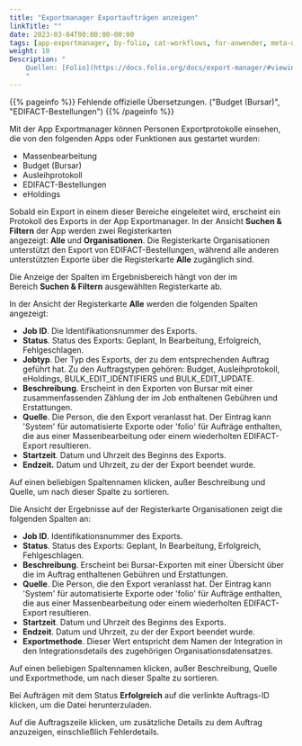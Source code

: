 ```yaml
---
title: "Exportmanager Exportaufträgen anzeigen"
linkTitle: ""
date: 2023-03-04T00:00:00-00:00
tags: [app-exportmanager, by-folio, cat-workflows, for-anwender, meta-uebersetzungsproblem]
weight: 10
Description: "
    Quellen: [Folio](https://docs.folio.org/docs/export-manager/#viewing-export-jobs) <!-- & [GBV](https://info.gebev.de/pages/viewpage.action?pageId=845709337) -->
    "
---
```


{{% pageinfo %}}
Fehlende offizielle Übersetzungen. ("Budget (Bursar)", "EDIFACT-Bestellungen")
{{% /pageinfo %}}

Mit der App Exportmanager können Personen Exportprotokolle einsehen, die von den folgenden Apps oder Funktionen aus gestartet wurden:

* Massenbearbeitung
* Budget (Bursar)
* Ausleihprotokoll
* EDIFACT-Bestellungen
* eHoldings

Sobald ein Export in einem dieser Bereiche eingeleitet wird, erscheint ein Protokoll des Exports in der App Exportmanager. In der Ansicht **Suchen & Filtern** der App werden zwei Registerkarten angezeigt: **Alle** und **Organisationen**. Die Registerkarte Organisationen unterstützt den Export von EDIFACT-Bestellungen, während alle anderen unterstützten Exporte über die Registerkarte **Alle** zugänglich sind.

Die Anzeige der Spalten im Ergebnisbereich hängt von der im Bereich **Suchen & Filtern** ausgewählten Registerkarte ab.

In der Ansicht der Registerkarte **Alle** werden die folgenden Spalten angezeigt:

* **Job ID**. Die Identifikationsnummer des Exports.
* **Status**. Status des Exports: Geplant, In Bearbeitung, Erfolgreich, Fehlgeschlagen.
* **Jobtyp**. Der Typ des Exports, der zu dem entsprechenden Auftrag geführt hat. Zu den Auftragstypen gehören: Budget, Ausleihprotokoll, eHoldings, BULK\_EDIT\_IDENTIFIERS und BULK\_EDIT\_UPDATE.
* **Beschreibung**. Erscheint in den Exporten von Bursar mit einer zusammenfassenden Zählung der im Job enthaltenen Gebühren und Erstattungen.
* **Quelle**. Die Person, die den Export veranlasst hat. Der Eintrag kann 'System' für automatisierte Exporte oder 'folio' für Aufträge enthalten, die aus einer Massenbearbeitung oder einem wiederholten EDIFACT-Export resultieren.
* **Startzeit**. Datum und Uhrzeit des Beginns des Exports.
* **Endzeit.** Datum und Uhrzeit, zu der der Export beendet wurde.

Auf einen beliebigen Spaltennamen klicken, außer Beschreibung und Quelle, um nach dieser Spalte zu sortieren.

Die Ansicht der Ergebnisse auf der Registerkarte Organisationen zeigt die folgenden Spalten an:

* **Job ID**. Identifikationsnummer des Exports.
* **Status**. Status des Exports: Geplant, In Bearbeitung, Erfolgreich, Fehlgeschlagen.
* **Beschreibung**. Erscheint bei Bursar\-Exporten mit einer Übersicht über die im Auftrag enthaltenen Gebühren und Erstattungen.
* **Quelle**. Die Person, die den Export veranlasst hat. Der Eintrag kann 'System' für automatisierte Exporte oder 'folio' für Aufträge enthalten, die aus einer Massenbearbeitung oder einem wiederholten EDIFACT-Export resultieren.
* **Startzeit**. Datum und Uhrzeit des Beginns des Exports.
* **Endzeit**. Datum und Uhrzeit, zu der der Export beendet wurde.
* **Exportmethode**. Dieser Wert entspricht dem Namen der Integration in den Integrationsdetails des zugehörigen Organisationsdatensatzes.

Auf einen beliebigen Spaltennamen klicken, außer Beschreibung, Quelle und Exportmethode, um nach dieser Spalte zu sortieren.

Bei Aufträgen mit dem Status **Erfolgreich** auf die verlinkte Auftrags-ID klicken, um die Datei herunterzuladen.

Auf die Auftragszeile klicken, um zusätzliche Details zu dem Auftrag anzuzeigen, einschließlich Fehlerdetails.
